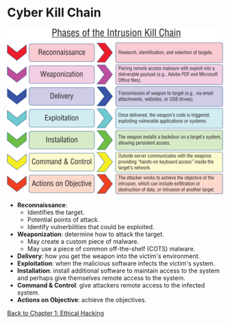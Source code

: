 # Cyber Kill Chain

![](./intrusion-kill-chain.png)

- **Reconnaissance**: 
	- Identifies the target.
	- Potential points of attack.
	- Identify vulnerbilities that could be exploited.
- **Weaponization**: determine how to attack the target.
	- May create a custom piece of malware.
	- May use a piece of common off-the-shelf (COTS) malware.
- **Delivery**: how you get the weapon into the victim's environment.
- **Exploitation**: when the malicious software infects the victim's system.
- **Installation**: install additional software to maintain access to the system and perhaps give themselves remote access to the system.
- **Command & Control**: give attackers remote access to the infected system.
- **Actions on Objective**: achieve the objectives.

[Back to Chapter 1: Ethical Hacking](../ceh.md#chapter-1-ethical-hacking)